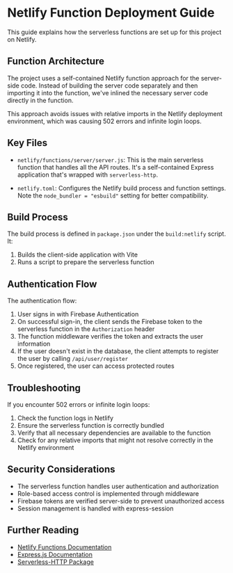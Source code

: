 <!-- @format -->

# Netlify Function Deployment Guide

This guide explains how the serverless functions are set up for this project on Netlify.

## Function Architecture

The project uses a self-contained Netlify function approach for the server-side code. Instead of building the server code separately and then importing it into the function, we've inlined the necessary server code directly in the function.

This approach avoids issues with relative imports in the Netlify deployment environment, which was causing 502 errors and infinite login loops.

## Key Files

- `netlify/functions/server/server.js`: This is the main serverless function that handles all the API routes. It's a self-contained Express application that's wrapped with `serverless-http`.

- `netlify.toml`: Configures the Netlify build process and function settings. Note the `node_bundler = "esbuild"` setting for better compatibility.

## Build Process

The build process is defined in `package.json` under the `build:netlify` script. It:

1. Builds the client-side application with Vite
2. Runs a script to prepare the serverless function

## Authentication Flow

The authentication flow:

1. User signs in with Firebase Authentication
2. On successful sign-in, the client sends the Firebase token to the serverless function in the `Authorization` header
3. The function middleware verifies the token and extracts the user information
4. If the user doesn't exist in the database, the client attempts to register the user by calling `/api/user/register`
5. Once registered, the user can access protected routes

## Troubleshooting

If you encounter 502 errors or infinite login loops:

1. Check the function logs in Netlify
2. Ensure the serverless function is correctly bundled
3. Verify that all necessary dependencies are available to the function
4. Check for any relative imports that might not resolve correctly in the Netlify environment

## Security Considerations

- The serverless function handles user authentication and authorization
- Role-based access control is implemented through middleware
- Firebase tokens are verified server-side to prevent unauthorized access
- Session management is handled with express-session

## Further Reading

- [Netlify Functions Documentation](https://docs.netlify.com/functions/overview/)
- [Express.js Documentation](https://expressjs.com/)
- [Serverless-HTTP Package](https://github.com/dougmoscrop/serverless-http)
